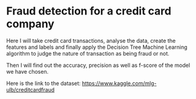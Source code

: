 # Fraud detection for a credit card company
Here I will take credit card transactions, analyse the data, create the features and labels and finally apply the Decision Tree Machine Learning algorithm to judge the nature of transaction as being fraud or not. 

Then I will find out the accuracy, precision as well as f-score of the model we have chosen.

Here is the link to the dataset: https://www.kaggle.com/mlg-ulb/creditcardfraud
